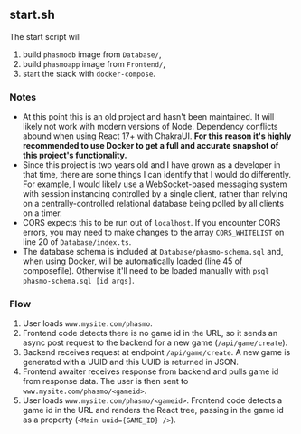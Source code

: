 ## start.sh

The start script will

1. build `phasmodb` image from `Database/`,
2. build `phasmoapp` image from `Frontend/`,
3. start the stack with `docker-compose`.

### Notes

- At this point this is an old project and hasn't been maintained. It will likely not work with modern versions of Node. Dependency conflicts abound when using React 17+ with ChakraUI. **For this reason it's highly recommended to use Docker to get a full and accurate snapshot of this project's functionality.**
- Since this project is two years old and I have grown as a developer in that time, there are some things I can identify that I would do differently. For example, I would likely use a WebSocket-based messaging system with session instancing controlled by a single client, rather than relying on a centrally-controlled relational database being polled by all clients on a timer.
- CORS expects this to be run out of `localhost`. If you encounter CORS errors, you may need to make changes to the array `CORS_WHITELIST` on line 20 of `Database/index.ts`.
- The database schema is included at `Database/phasmo-schema.sql` and, when using Docker, will be automatically loaded (line 45 of composefile). Otherwise it'll need to be loaded manually with `psql phasmo-schema.sql [id args]`.

### Flow

1. User loads `www.mysite.com/phasmo`.
2. Frontend code detects there is no game id in the URL, so it sends an async post request to the backend for a new game (`/api/game/create`).
3. Backend receives request at endpoint `/api/game/create`. A new game is generated with a UUID and this UUID is returned in JSON.
4. Frontend awaiter receives response from backend and pulls game id from response data. The user is then sent to `www.mysite.com/phasmo/<gameid>`.
5. User loads `www.mysite.com/phasmo/<gameid>`. Frontend code detects a game id in the URL and  renders the React tree, passing in the game id as a property (`<Main uuid={GAME_ID} />`).